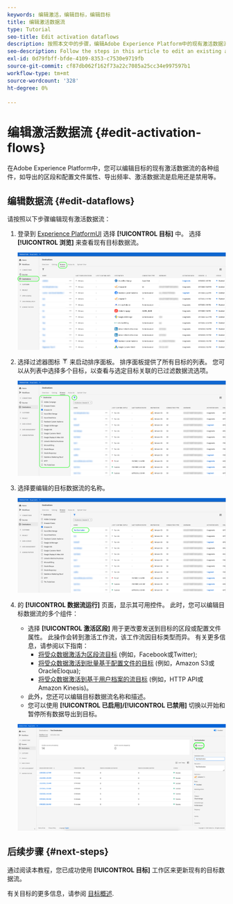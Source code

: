 ```yaml
---
keywords: 编辑激活，编辑目标，编辑目标
title: 编辑激活数据流
type: Tutorial
seo-title: Edit activation dataflows
description: 按照本文中的步骤，编辑Adobe Experience Platform中的现有激活数据流。
seo-description: Follow the steps in this article to edit an existing activation dataflow in Adobe Experience Platform.
exl-id: 0d79fbff-bfde-4109-8353-c7530e9719fb
source-git-commit: cf87db062f162f73a22c7085a25cc34e997597b1
workflow-type: tm+mt
source-wordcount: '328'
ht-degree: 0%

---
```


# 编辑激活数据流 {#edit-activation-flows}

在Adobe Experience Platform中，您可以编辑目标的现有激活数据流的各种组件，如导出的区段和配置文件属性、导出频率、激活数据流是启用还是禁用等。

## 编辑数据流 {#edit-dataflows}

请按照以下步骤编辑现有激活数据流：

1. 登录到 [Experience PlatformUI](https://platform.adobe.com/) 选择 **[!UICONTROL 目标]** 中。 选择 **[!UICONTROL 浏览]** 来查看现有目标数据流。

   ![浏览目标](../assets/ui/edit-activation/browse-destinations.png)

2. 选择过滤器图标 ![过滤器图标](../assets/ui/edit-activation/filter.png) 来启动排序面板。 排序面板提供了所有目标的列表。 您可以从列表中选择多个目标，以查看与选定目标关联的已过滤数据流选项。

   ![筛选目标](../assets/ui/edit-activation/filter-destinations.png)

3. 选择要编辑的目标数据流的名称。

   ![选择目标](../assets/ui/edit-activation/destination-select.png)

4. 的 **[!UICONTROL 数据流运行]** 页面，显示其可用控件。 此时，您可以编辑目标数据流的多个组件：

   * 选择 **[!UICONTROL 激活区段]** 用于更改要发送到目标的区段或配置文件属性。 此操作会转到激活工作流，该工作流因目标类型而异。 有关更多信息，请参阅以下指南：
      * [将受众数据激活为区段流目标](./activate-segment-streaming-destinations.md) (例如，Facebook或Twitter);
      * [将受众数据激活到批量基于配置文件的目标](./activate-batch-profile-destinations.md) (例如，Amazon S3或OracleEloqua);
      * [将受众数据激活到基于用户档案的流目标](./activate-streaming-profile-destinations.md) (例如，HTTP API或Amazon Kinesis)。
   * 此外，您还可以编辑目标数据流名称和描述。
   * 您可以使用 **[!UICONTROL 已启用]/[!UICONTROL 已禁用]** 切换以开始和暂停所有数据导出到目标。

   ![目标详细信息](../assets/ui/edit-activation/destination-details.png)

## 后续步骤 {#next-steps}

通过阅读本教程，您已成功使用 **[!UICONTROL 目标]** 工作区来更新现有的目标数据流。

有关目标的更多信息，请参阅 [目标概述](../catalog/overview.md).

